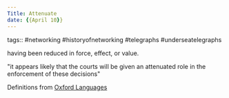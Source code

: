 ```yaml
---
Title: Attenuate
date: {{April 10}}
---
```

tags:: #networking #historyofnetworking #telegraphs #underseatelegraphs 

having been reduced in force, effect, or value.

"it appears likely that the courts will be given an attenuated role in the enforcement of these decisions"

Definitions from [Oxford Languages](https://languages.oup.com/google-dictionary-en)